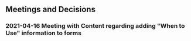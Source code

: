 ## Meetings and Decisions

### 2021-04-16 Meeting with Content regarding adding "When to Use" information to forms


